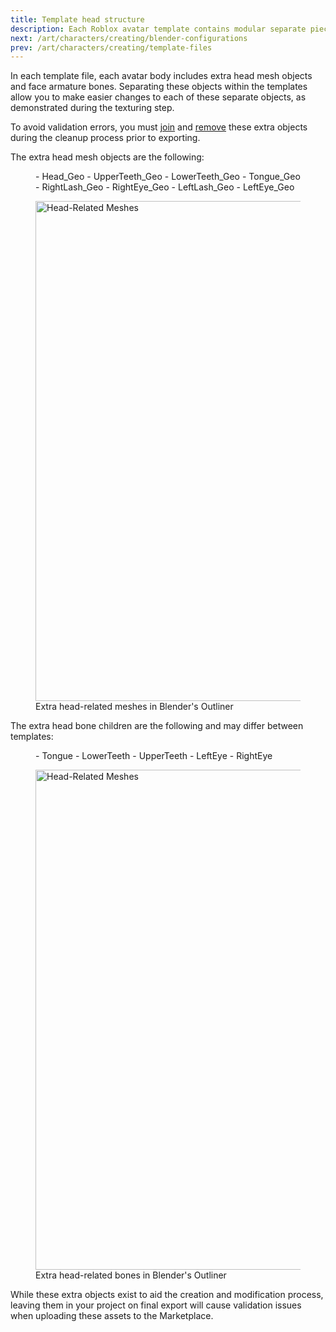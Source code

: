 ```yaml
---
title: Template head structure
description: Each Roblox avatar template contains modular separate pieces that must later be combined or removed.
next: /art/characters/creating/blender-configurations
prev: /art/characters/creating/template-files
---
```


In each template file, each avatar body includes extra head mesh objects and face armature bones. Separating these objects within the templates allow you to make easier changes to each of these separate objects, as demonstrated during the texturing step.

To avoid validation errors, you must [join](../../../art/characters/creating/combine-head-geometry.md) and [remove](../../../art/characters/creating/remove-extra-bones.md) these extra objects during the cleanup process prior to exporting.

The extra head mesh objects are the following:
<GridContainer numColumns="2">

  <figure>
   - Head_Geo
   - UpperTeeth_Geo
   - LowerTeeth_Geo
   - Tongue_Geo
   - RightLash_Geo
   - RightEye_Geo
   - LeftLash_Geo
   - LeftEye_Geo
</figure>

  <figure><img
  alt="Head-Related Meshes"
  src="../../../assets/art/blender-ui/Face-Objects.png"
  width="800" /><figcaption>Extra head-related meshes in Blender's Outliner</figcaption></figure>
</GridContainer>

<p />

The extra head bone children are the following and may differ between templates:

<GridContainer numColumns="2">

  <figure>
   - Tongue
   - LowerTeeth
   - UpperTeeth
   - LeftEye
   - RightEye
</figure>

  <figure><img
  alt="Head-Related Meshes"
  src="../../../assets/art/blender-ui/Face-Bones.png"
  width="800" /><figcaption>Extra head-related bones in Blender's Outliner</figcaption></figure>
</GridContainer>

While these extra objects exist to aid the creation and modification process, leaving them in your project on final export will cause validation issues when uploading these assets to the Marketplace.
